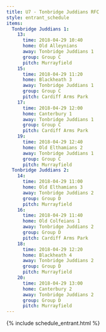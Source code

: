 ```yaml
---
title: U7 - Tonbridge Juddians RFC
style: entrant_schedule
items:
  Tonbridge Juddians 1:
    13:
      time: 2018-04-29 10:40
      home: Old Alleynians
      away: Tonbridge Juddians 1
      group: Group C
      pitch: Murrayfield
    15:
      time: 2018-04-29 11:20
      home: Blackheath 3
      away: Tonbridge Juddians 1
      group: Group C
      pitch: Cardiff Arms Park
    17:
      time: 2018-04-29 12:00
      home: Canterbury 1
      away: Tonbridge Juddians 1
      group: Group C
      pitch: Cardiff Arms Park
    19:
      time: 2018-04-29 12:40
      home: Old Elthamians 2
      away: Tonbridge Juddians 1
      group: Group C
      pitch: Murrayfield
  Tonbridge Juddians 2:
    14:
      time: 2018-04-29 11:00
      home: Old Elthamians 3
      away: Tonbridge Juddians 2
      group: Group D
      pitch: Murrayfield
    16:
      time: 2018-04-29 11:40
      home: Old Colfeians 1
      away: Tonbridge Juddians 2
      group: Group D
      pitch: Cardiff Arms Park
    18:
      time: 2018-04-29 12:20
      home: Blackheath 4
      away: Tonbridge Juddians 2
      group: Group D
      pitch: Murrayfield
    20:
      time: 2018-04-29 13:00
      home: Canterbury 2
      away: Tonbridge Juddians 2
      group: Group D
      pitch: Murrayfield
---
```


{% include schedule_entrant.html %}
